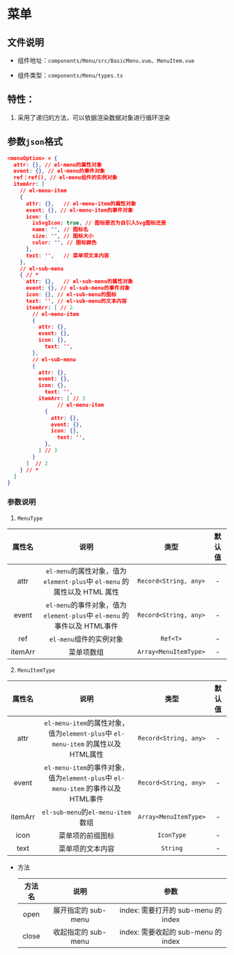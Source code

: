 # 菜单
## 文件说明

- 组件地址：`components/Menu/src/BasicMenu.vue`、`MenuItem.vue`

- 组件类型：`components/Menu/types.ts`

## 特性：

  1. 采用了递归的方法，可以依据渲染数据对象进行循环渲染

##  参数`json`格式

  ```json
  <menuOption> = {
    attr: {}, // el-menu的属性对象
    event: {}, // el-menu的事件对象
    ref：ref(), // el-menu组件的实例对象
    itemArr: [  
      // el-menu-item
      {
        attr: {},	// el-menu-item的属性对象
        event: {}, // el-menu-item的事件对象
        icon: {
          isSvgIcon: true, // 图标是否为自引入Svg图标还是
          name: "", // 图标名
          size: "", // 图标大小
          color: "", // 图标颜色
        },
        text: '',	// 菜单项文本内容
      },
      // el-sub-menu
      { // *
        attr: {},	// el-sub-menu的属性对象
        event: {}, // el-sub-menu的事件对象
        icon: {}, // el-sub-menu的图标
        text: '', // el-sub-menu的文本内容
        itemArr: [ // 2
          // el-menu-item
          {
            attr: {},
            event: {},
            icon: {},
        	  text: '',
          },
          // el-sub-menu
          {
            attr: {},
            event: {},
            icon: {},
        	  text: '',
            itemArr: [ // 3
  			      // el-menu-item
              {
                attr: {},
                event: {},
                icon: {},
        		  text: '',
              },
            ] // 3
          }
        ]  // 2
      } // *
    ]
  }
  ```

###  参数说明

  1. `MenuType`

| 属性名  |                             说明                             |         类型          | 默认值 |
| :-----: | :----------------------------------------------------------: | :-------------------: | :----: |
|  attr   | `el-menu`的属性对象，值为`element-plus`中 `el-menu` 的属性以及 HTML 属性 | `Record<String, any>` |   -    |
|  event  | `el-menu`的事件对象，值为`element-plus`中 `el-menu` 的事件以及 HTML事件 | `Record<String, any>` |   -    |
|   ref   |                   `el-menu`组件的实例对象                    |       `Ref<T>`        |   -    |
| itemArr |                          菜单项数组                          | `Array<MenuItemType>` |   -    |

  2. `MenuItemType`

| 属性名  |                             说明                             |         类型          | 默认值 |
| :-----: | :----------------------------------------------------------: | :-------------------: | :----: |
|  attr   | `el-menu-item`的属性对象，值为`element-plus`中 `el-menu-item` 的属性以及 HTML属性 | `Record<String, any>` |   -    |
|  event  | `el-menu-item`的事件对象，值为`element-plus`中 `el-menu-item` 的事件以及 HTML事件 | `Record<String, any>` |   -    |
| itemArr |              `el-sub-menu`的`el-menu-item`数组               | `Array<MenuItemType>` |   -    |
|  icon   |                       菜单项的前缀图标                       |      `IconType`       |   -    |
|  text   |                       菜单项的文本内容                       |       `String`        |   -    |

- 方法

  | 方法名 |        说明         |                参数                 |
  | :----: | :-----------------: | :---------------------------------: |
  |  open  | 展开指定的 sub-menu | index: 需要打开的 sub-menu 的 index |
  | close  | 收起指定的 sub-menu | index: 需要收起的 sub-menu 的 index |